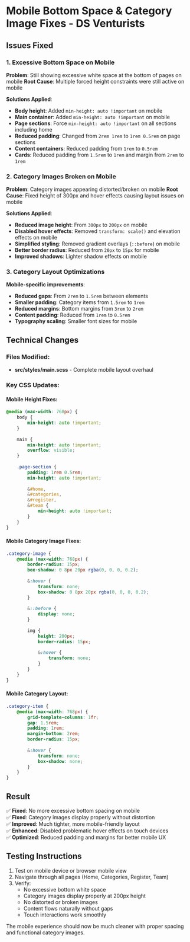 # Mobile Bottom Space & Category Image Fixes - DS Venturists

## Issues Fixed

### 1. **Excessive Bottom Space on Mobile**
**Problem**: Still showing excessive white space at the bottom of pages on mobile
**Root Cause**: Multiple forced height constraints were still active on mobile

**Solutions Applied**:
- **Body height**: Added `min-height: auto !important` on mobile
- **Main container**: Added `min-height: auto !important` on mobile  
- **Page sections**: Force `min-height: auto !important` on all sections including home
- **Reduced padding**: Changed from `2rem 1rem` to `1rem 0.5rem` on page sections
- **Content containers**: Reduced padding from `1rem` to `0.5rem`
- **Cards**: Reduced padding from `1.5rem` to `1rem` and margin from `2rem` to `1rem`

### 2. **Category Images Broken on Mobile**
**Problem**: Category images appearing distorted/broken on mobile
**Root Cause**: Fixed height of 300px and hover effects causing layout issues on mobile

**Solutions Applied**:
- **Reduced image height**: From `300px` to `200px` on mobile
- **Disabled hover effects**: Removed `transform: scale()` and elevation effects on mobile
- **Simplified styling**: Removed gradient overlays (`::before`) on mobile
- **Better border radius**: Reduced from `20px` to `15px` for mobile
- **Improved shadows**: Lighter shadow effects on mobile

### 3. **Category Layout Optimizations**
**Mobile-specific improvements**:
- **Reduced gaps**: From `2rem` to `1.5rem` between elements
- **Smaller padding**: Category items from `1.5rem` to `1rem`
- **Reduced margins**: Bottom margins from `3rem` to `2rem`
- **Content padding**: Reduced from `1rem` to `0.5rem`
- **Typography scaling**: Smaller font sizes for mobile

## Technical Changes

### Files Modified:
- **src/styles/main.scss** - Complete mobile layout overhaul

### Key CSS Updates:

#### Mobile Height Fixes:
```scss
@media (max-width: 768px) {
    body {
        min-height: auto !important;
    }
    
    main {
        min-height: auto !important;
        overflow: visible;
    }
    
    .page-section {
        padding: 1rem 0.5rem;
        min-height: auto !important;
        
        &#home,
        &#categories,
        &#register,
        &#team {
            min-height: auto !important;
        }
    }
}
```

#### Mobile Category Image Fixes:
```scss
.category-image {
    @media (max-width: 768px) {
        border-radius: 15px;
        box-shadow: 0 8px 20px rgba(0, 0, 0, 0.2);
        
        &:hover {
            transform: none;
            box-shadow: 0 8px 20px rgba(0, 0, 0, 0.2);
        }
        
        &::before {
            display: none;
        }
        
        img {
            height: 200px;
            border-radius: 15px;
            
            &:hover {
                transform: none;
            }
        }
    }
}
```

#### Mobile Category Layout:
```scss
.category-item {
    @media (max-width: 768px) {
        grid-template-columns: 1fr;
        gap: 1.5rem;
        padding: 1rem;
        margin-bottom: 2rem;
        border-radius: 15px;
        
        &:hover {
            transform: none;
            box-shadow: none;
        }
    }
}
```

## Result
✅ **Fixed**: No more excessive bottom spacing on mobile  
✅ **Fixed**: Category images display properly without distortion  
✅ **Improved**: Much tighter, more mobile-friendly layout  
✅ **Enhanced**: Disabled problematic hover effects on touch devices  
✅ **Optimized**: Reduced padding and margins for better mobile UX  

## Testing Instructions
1. Test on mobile device or browser mobile view
2. Navigate through all pages (Home, Categories, Register, Team)
3. Verify:
   - No excessive bottom white space
   - Category images display properly at 200px height
   - No distorted or broken images
   - Content flows naturally without gaps
   - Touch interactions work smoothly

The mobile experience should now be much cleaner with proper spacing and functional category images.
